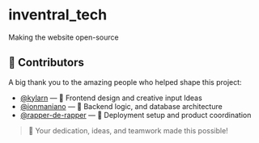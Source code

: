 # inventral_tech
Making the website open-source

## 🎉 Contributors

A big thank you to the amazing people who helped shape this project:

- [@kylarn](https://github.com/kylarn) — 🎨 Frontend design and creative input Ideas
- [@ionmaniano](https://github.com/ionmaniano) — 🧠 Backend logic, and database architecture
- [@rapper-de-rapper](https://github.com/rapper-de-rapper) — 🚀 Deployment setup and product coordination

> 🙌 Your dedication, ideas, and teamwork made this possible!


